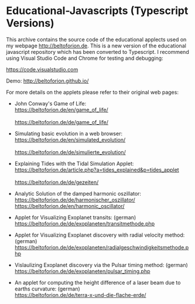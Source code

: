 # Educational-Javascripts (Typescript Versions)

This archive contains the source code of the educational applects used on my webpage http://beltoforion.de. This is a new version of the educational javascript repository which has been converted to Typescript. I recommend using Visual Studio Code and Chrome for testing and debugging:

https://code.visualstudio.com

Demo:
http://beltoforion.github.io/

For more details on the applets please refer to their original web pages:

- John Conway's Game of Life:<br/>
https://beltoforion.de/en/game_of_life/<br/>		
https://beltoforion.de/de/game_of_life/		<br/>		

- Simulating basic evolution in a web browser:<br/>
https://beltoforion.de/en/simulated_evolution/<br/>		
https://beltoforion.de/de/simulierte_evolution/<br/>		


- Explaining Tides with the Tidal Simulation Applet:<br/>
https://beltoforion.de/article.php?a=tides_explained&p=tides_applet<br/>	
https://beltoforion.de/de/gezeiten/<br/>	

- Analytic Solution of the damped harmonic oszillator:<br/>
https://beltoforion.de/de/harmonischer_oszillator/<br/>
https://beltoforion.de/en/harmonic_oscillator/<br/>

- Applet for Visualizing Exoplanet transits: (german)<br/>
https://beltoforion.de/de/exoplaneten/transitmethode.php

- Applet for Visualizing Exoplanet discovery with radial velocity method: (german)<br/>
https://beltoforion.de/de/exoplaneten/radialgeschwindigkeitsmethode.php

- Vislaulizing Exoplanet discovery via the Pulsar timing method: (german)<br/>
https://beltoforion.de/de/exoplaneten/pulsar_timing.php

- An applet for computing the height difference of a laser beam due to earths curvature: (german)<br/>
https://beltoforion.de/de/terra-x-und-die-flache-erde/
